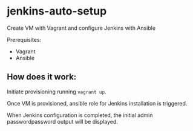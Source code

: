 # jenkins-auto-setup
Create VM with Vagrant and configure Jenkins with Ansible

Prerequisites:

- Vagrant
- Ansible

## How does it work:

Initiate provisioning running `vagrant up`.

Once VM is provisioned, ansible role for Jenkins installation is triggered.

When Jenkins configuration is completed, the initial admin passwordpassword output will be displayed.
